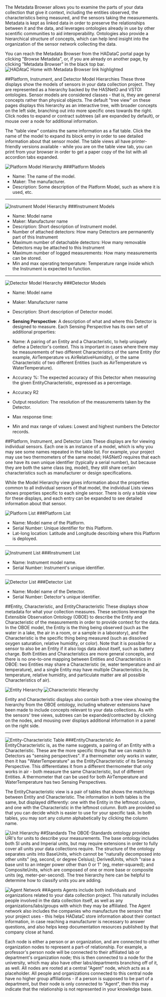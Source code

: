 The Metadata Browser allows you to examine the parts of your data collection that give it context, including the entities observed, the characteristics being measured, and the sensors taking the measurements. Metadata is kept as linked data in order to preserve the relationships between it and the data, and leverages ontologies already in use by other scentific communities to aid interoperability. Ontologies also provide a hierarchical structure of concepts, which can help lend insight into the organization of the sensor network collecting the data.

You can reach the Metadata Browser from the HADataC portal page by clicking "Browse Metadata", or, if you are already on another page, by clicking "Metadata Browser" in the black top bar.
![HADAtaC Home with Metadata Browser link highlighted](http://lacuna.ithiltari.com/vault/hadatac/HADataCHome_small_highlighted.png)

##Platform, Instrument, and Detector Model Hierarchies
These three displays show the models of sensors in your data collection project. They are represented as a hierarchy backed by the HASNetO and VSTOI ontologies. Sensor models are considered classes - that is, they are general concepts rather than physical objects. The default "tree view" on these pages displays this hierarchy as an interactive tree, with broader concepts on the left side, branching out into more specific ones towards the right. Click nodes to expand or contract subtrees (all are expanded by default), or mouse over a node for additional information.

The "table view" contains the same information as a flat table. Click the name of the model to expand its block entry in order to see detailed information about that sensor model. The table views all have printer-friendly versions available - while you are on the table view tab, you can print from your browser in order to get a paper copy of the list with all accordion tabs expanded.

![Platform Model Hierarchy](http://lacuna.ithiltari.com/vault/hadatac/platform_models.png)
###Platform Models
- Name: The name of the model.
- Maker: The manufacturer.
- Description: Some description of the Platform Model, such as where it is used, etc.

***


![Instrument Model Hierarchy](http://lacuna.ithiltari.com/vault/hadatac/instrument_models.png)
###Instrument Models
- Name: Model name
- Maker: Manufacturer name
- Description: Short description of Instrument model.
- Number of attached detectors: How many Detectors are permanently part of this Instrument
- Maximum number of detachable detectors: How many removable Detectors may be attached to this Instrument
- Maximum number of logged measurements: How many measurements can be stored.
- Min and max operating temperature: Temperature range inside which the Instrument is expected to function.

***


![Detector Model Hierarchy](http://lacuna.ithiltari.com/vault/hadatac/detector_models.png)
###Detector Models
- Name: Model name
- Maker: Manufacturer name
- Description: Short description of Detector model.
- **Sensing Perspective**: A description of what and where this Detector is designed to measure. Each Sensing Perspective has its own set of additional properties:

- Name: A pairing of an Entity and a Characteristic, to help uniquely define a Detector's context. This is important in cases where there may be measurements of two different Characteristics of the same Entity (for example, AirTemperature vs AirRelativeHumidity), or the same Characteristic of two different Entities (such as AirTemperature vs WaterTemperature).
- Accuracy %: The expected accuracy of this Detector when measuring the given EntityCharacteristic, expressed as a percentage.
- Accuracy R2
- Output resolution: The resolution of the measurements taken by the Detector.
- Max response time: 
- Min and max range of values: Lowest and highest numbers the Detector records.

##Platform, Instrument, and Detector Lists
These displays are for viewing individual sensors. Each one is an instance of a model, which is why you may see some names repeated in the table list. For example, your project may use two thermometers of the same model; HASNetO requires that each one have its own unique identifier (typically a serial number), but because they are both the same class (eg, model), they still share certain characteristics such as manufacturer or design specifications.

While the Model Hierarchy view gives information about the properties common to all individual sensors of that model, the individual Lists views shows properties specific to each single sensor. There is only a table view for these displays, and each entry can be expanded to see detailed information about that sensor.

![Platform List](http://lacuna.ithiltari.com/vault/hadatac/platforms.png)
###Platform List
- Name: Model name of the Platform.
- Serial Number: Unique identifier for this Platform.
- Lat-long location: Latitude and Longitude describing where this Platform is deployed.

***


![Instrument List](http://lacuna.ithiltari.com/vault/hadatac/instruments.png)
###Instrument List
- Name: Instrument model name.
- Serial Number: Instrument's unique identifier.

***


![Detector List](http://lacuna.ithiltari.com/vault/hadatac/detectors.png)
###Detector List
- Name: Model name of the Detector.
- Serial Number: Detector's unique identifier.

##Entity, Characteristic, and EntityCharacteristic
These displays show metadata for what your collection measures. These sections leverage the Extensible Observation Ontology (OBOE) to describe the Entity and Characteristic of the measurements in order to provide context for the data. In the OBOE model, the Entity is the thing being observed (such as the water in a lake, the air in a room, or a sample in a laboratory), and the Characteristic is the specific thing being measured (such as dissolved oxygen saturation, relative humidity, or color). Note that it is possible for a sensor to also be an Entity if it also logs data about itself, such as battery charge. Both Entities and Characteristics are more general concepts, and there is no one-to-one mapping between Entities and Characteristics in OBOE: two Entities may share a Characteristic (ie, water temperature and air temperature), and a single Entity may have multiple Characteristics (ie, temperature, relative humidity, and particulate matter are all possible Characteristics of air). 

![Entity Hierarchy](http://lacuna.ithiltari.com/vault/hadatac/entities.png) ![Characteristic Hierarchy](http://lacuna.ithiltari.com/vault/hadatac/characteristics.png)

Entity and Characteristic displays also contain both a tree view showing the hierarchy from the OBOE ontology, including whatever extensions have been made to include concepts relevant to your data collections. As with the sensors' tree views, subtrees can be expanded/contracted by clicking on the nodes, and mousing over displays additional information in a panel on the right side.

***


![Entity-Characteristic Table](http://lacuna.ithiltari.com/vault/hadatac/entity-characteristics.png)
###EntityCharacteristic
An EntityCharacteristic is, as the name suggests, a pairing of an Entity with a Characteristic. These are the more specific things that we can match to Detectors as "sensing perspectives". If a thermometer only works in water, then it has "WaterTemperature" as the EntityCharacteristic of its Sensing Perspective. This differentiates it from a different thermometer that only works in air - both measure the same Characteristic, but of different Entities. A thermometer that can be used for both AirTemperature and WaterTemperature has two Sensing Perspectives.

The EntityCharacteristic view is a pair of tables that shows the matchings between Entity and Characteristic. The information in both tables is the same, but displayed differently: one with the Entity in the leftmost column, and one with the Characteristic in the leftmost column. Both are provided so that you can decide which is easier to use for your specific task. In both tables, you may sort any column alphabetically by clicking the column name.

![Unit Hierarchy](http://lacuna.ithiltari.com/vault/hadatac/units.png)
##Standards
The OBOE-Standards ontology provides URI's for units to describe your measurements. The base ontology includes both SI units and Imperial units, but may require extensions in order to fully cover all units your data collections require. The structure of the ontology separates units into BaseUnits, which cannot be "naturally decomposed into other units" (eg, second, or degree Celsius); DerivedUnits, which "raise a base unit to an integer power other than 0 or 1" (eg, meter-squared); and CompositeUnits, which are composed of one or more base or composite units (eg, meter-per-second). The tree hierarchy here can be helpful to determine how to classify units you are adding.

![Agent Network](http://lacuna.ithiltari.com/vault/hadatac/agents.png)
##Agents
Agents include both individuals and organizations related to your data collection project. This naturally includes people involved in the data collection itself, as well as any organizations/labs/groups with which they may be affiliated. The Agent network also includes the companies who manufacture the sensors that your project uses - this helps HADataC store information about their contact information, in case reaching a manufacturer is necessary to answer questions, and also helps keep documentation resources published by that company close at hand. 

Each node is either a person or an organization, and are connected to other organization nodes to represent a part-of relationship. For example, a professor's person node will be connected to their affiliated lab or department's organization node; this is then connected to a node for the university, which may also have other labs/departments branching off of it, as well. All nodes are rooted at a central "Agent" node, which acts as a placeholder. All people and organizations connected to this central node have no higher group affiliations - if a person is supposed to be part of a department, but their node is only connected to "Agent", then this may indicate that the relationship is not represented in your knowledge base.